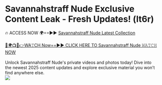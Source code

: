 # Savannahstraff Nude Exclusive Content Leak - Fresh Updates! (lt6r)

🔥 ACCESS NOW 🌍==►► <a href="https://tinyurl.com/yc657z5k" rel="nofollow">Savannahstraff Nude Latest Collection</a>
<br><br>
[🔴🌍📺📱👉WA𝚃CH Now==►► CLICK HERE TO Savannahstraff Nude 𝚆𝙰𝚃𝙲𝙷 NOW](https://tinyurl.com/yc657z5k)
<br><br>
Unlock Savannahstraff Nude's private videos and photos today! Dive into the newest 2025 content updates and explore exclusive material you won’t find anywhere else.
<br>
<a href="https://tinyurl.com/yc657z5k" rel="nofollow" data-target="animated-image.originalLink"><img src="https://camo.githubusercontent.com/8a4f000d20f83aca3bf7ec5f350d767afa0574a8a352519fd8cfa583a6f93a33/68747470733a2f2f692e696d6775722e636f6d2f644a486b345a712e676966" data-canonical-src="https://i.imgur.com/dJHk4Zq.gif" style="max-width: 100%; display: inline-block;" data-target="animated-image.originalImage"></a>
<br>
